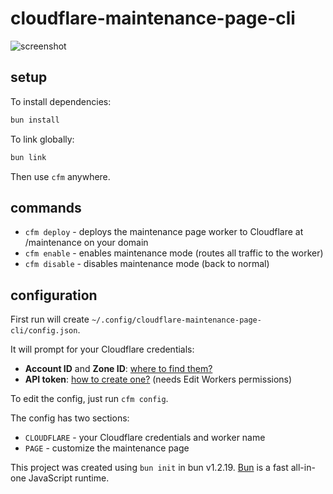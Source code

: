 # cloudflare-maintenance-page-cli

![screenshot](https://github.com/user-attachments/assets/3121c725-2ca6-49f3-8498-62296a82b84c)

## setup

To install dependencies:

```bash
bun install
```

To link globally:

```bash
bun link
```

Then use `cfm` anywhere.

## commands

- `cfm deploy` - deploys the maintenance page worker to Cloudflare at /maintenance on your domain
- `cfm enable` - enables maintenance mode (routes all traffic to the worker)
- `cfm disable` - disables maintenance mode (back to normal)

## configuration

First run will create `~/.config/cloudflare-maintenance-page-cli/config.json`.

It will prompt for your Cloudflare credentials:

- **Account ID** and **Zone ID**: [where to find them?](https://developers.cloudflare.com/fundamentals/account/find-account-and-zone-ids/)
- **API token**: [how to create one?](https://developers.cloudflare.com/fundamentals/api/get-started/create-token/) (needs Edit Workers permissions)

To edit the config, just run `cfm config`.

The config has two sections:

- `CLOUDFLARE` - your Cloudflare credentials and worker name
- `PAGE` - customize the maintenance page

This project was created using `bun init` in bun v1.2.19. [Bun](https://bun.com) is a fast all-in-one JavaScript runtime.

